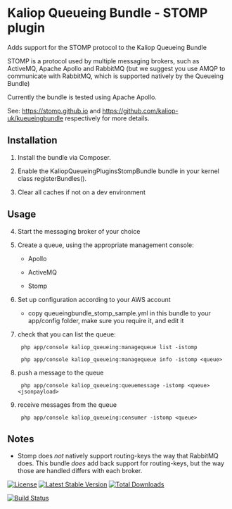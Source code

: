 # Kaliop Queueing Bundle - STOMP plugin

Adds support for the STOMP protocol to the Kaliop Queueing Bundle

STOMP is a protocol used by multiple messaging brokers, such as ActiveMQ, Apache Apollo and RabbitMQ (but we suggest you
use AMQP to communicate with RabbitMQ, which is supported natively by the Queueing Bundle) 

Currently the bundle is tested using Apache Apollo.

See: https://stomp.github.io and https://github.com/kaliop-uk/kueueingbundle respectively for more details.


## Installation

1. Install the bundle via Composer.

2. Enable the KaliopQueueingPluginsStompBundle bundle in your kernel class registerBundles().

3. Clear all caches if not on a dev environment


## Usage

4. Start the messaging broker of your choice 

5. Create a queue, using the appropriate management console:
    
    * Apollo
    
    * ActiveMQ
    
    * Stomp

6. Set up configuration according to your AWS account

    - copy queueingbundle_stomp_sample.yml in this bundle to your app/config folder, make sure you require it, and edit it

7. check that you can list the queue:

        php app/console kaliop_queueing:managequeue list -istomp

        php app/console kaliop_queueing:managequeue info -istomp <queue>

8. push a message to the queue

        php app/console kaliop_queueing:queuemessage -istomp <queue> <jsonpayload>

9. receive messages from the queue

        php app/console kaliop_queueing:consumer -istomp <queue>


## Notes

* Stomp does *not* natively support routing-keys the way that RabbitMQ does.
    This bundle *does* add back support for routing-keys, but the way those are handled differs with each broker.


[![License](https://poser.pugx.org/kaliop/queueingbundle-stomp/license)](https://packagist.org/packages/kaliop/queueingbundle-stomp)
[![Latest Stable Version](https://poser.pugx.org/kaliop/queueingbundle-stomp/v/stable)](https://packagist.org/packages/kaliop/queueingbundle-stomp)
[![Total Downloads](https://poser.pugx.org/kaliop/queueingbundle-stomp/downloads)](https://packagist.org/packages/kaliop/queueingbundle-stomp)

[![Build Status](https://travis-ci.org/kaliop-uk/queueingbundle-stomp.svg?branch=master)](https://travis-ci.org/kaliop-uk/queueingbundle-stomp)

